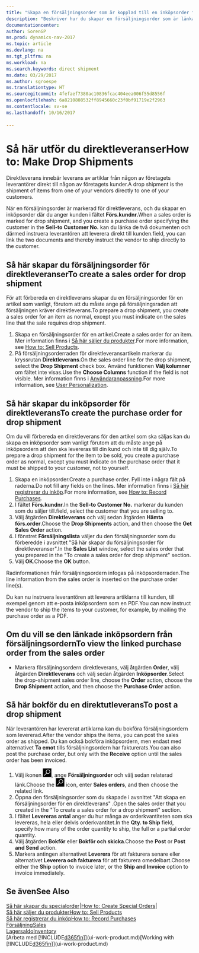 ```yaml
---
title: "Skapa en försäljningsorder som är kopplad till en inköpsorder för en direktleverans"
description: "Beskriver hur du skapar en försäljningsorder som är länkad till en inköpsorder för att tillåta leverans direkt från leverantören till kunden."
documentationcenter: 
author: SorenGP
ms.prod: dynamics-nav-2017
ms.topic: article
ms.devlang: na
ms.tgt_pltfrm: na
ms.workload: na
ms.search.keywords: direct shipment
ms.date: 03/29/2017
ms.author: sgroespe
ms.translationtype: HT
ms.sourcegitcommit: 4fefaef7380ac10836fcac404eea006f55d8556f
ms.openlocfilehash: 6a8210808532ff8945660c23f0bf91719e2f2963
ms.contentlocale: sv-se
ms.lasthandoff: 10/16/2017

---
```

# <a name="how-to-make-drop-shipments"></a><span data-ttu-id="a842c-103">Så här utför du direktleveranser</span><span class="sxs-lookup"><span data-stu-id="a842c-103">How to: Make Drop Shipments</span></span>
<span data-ttu-id="a842c-104">Direktleverans innebär leverans av artiklar från någon av företagets leverantörer direkt till någon av företagets kunder.</span><span class="sxs-lookup"><span data-stu-id="a842c-104">A drop shipment is the shipment of items from one of your vendors directly to one of your customers.</span></span>

<span data-ttu-id="a842c-105">När en försäljningsorder är markerad för direktleverans, och du skapar en inköpsorder där du anger kunden i fältet **Förs.kundnr.**</span><span class="sxs-lookup"><span data-stu-id="a842c-105">When a sales order is marked for drop shipment, and you create a purchase order specifying the customer in the **Sell-to Customer No.**</span></span> <span data-ttu-id="a842c-106">kan du länka de två dokumenten och därmed instruera leverantören att leverera direkt till kunden.</span><span class="sxs-lookup"><span data-stu-id="a842c-106">field, you can link the two documents and thereby instruct the vendor to ship directly to the customer.</span></span>

## <a name="to-create-a-sales-order-for-drop-shipment"></a><span data-ttu-id="a842c-107">Så här skapar du försäljningsorder för direktleveranser</span><span class="sxs-lookup"><span data-stu-id="a842c-107">To create a sales order for drop shipment</span></span>
<span data-ttu-id="a842c-108">För att förbereda en direktleverans skapar du en försäljningsorder för en artikel som vanligt, förutom att du måste ange på försäljningsraden att försäljningen kräver direktleverans.</span><span class="sxs-lookup"><span data-stu-id="a842c-108">To prepare a drop shipment, you create a sales order for an item as normal, except you must indicate on the sales line that the sale requires drop shipment.</span></span>

1. <span data-ttu-id="a842c-109">Skapa en försäljningsorder för en artikel.</span><span class="sxs-lookup"><span data-stu-id="a842c-109">Create a sales order for an item.</span></span> <span data-ttu-id="a842c-110">Mer information finns i [Så här säljer du produkter](sales-how-sell-products.md).</span><span class="sxs-lookup"><span data-stu-id="a842c-110">For more information, see [How to: Sell Products](sales-how-sell-products.md).</span></span>
2. <span data-ttu-id="a842c-111">På försäljningsorderraden för direktleveransartikeln markerar du kryssrutan **Direktleverans**.</span><span class="sxs-lookup"><span data-stu-id="a842c-111">On the sales order line for the drop shipment, select the **Drop Shipment** check box.</span></span> <span data-ttu-id="a842c-112">Använd funktionen **Välj kolumner** om fältet inte visas.</span><span class="sxs-lookup"><span data-stu-id="a842c-112">Use the **Choose Columns** function if the field is not visible.</span></span> <span data-ttu-id="a842c-113">Mer information finns i [Användaranpassning](ui-user-personalization.md).</span><span class="sxs-lookup"><span data-stu-id="a842c-113">For more information, see [User Personalization](ui-user-personalization.md).</span></span>

## <a name="to-create-the-purchase-order-for-drop-shipment"></a><span data-ttu-id="a842c-114">Så här skapar du inköpsorder för direktleverans</span><span class="sxs-lookup"><span data-stu-id="a842c-114">To create the purchase order for drop shipment</span></span>
<span data-ttu-id="a842c-115">Om du vill förbereda en direktleverans för den artikel som ska säljas kan du skapa en inköpsorder som vanligt förutom att du måste ange på inköpsordern att den ska levereras till din kund och inte till dig själv.</span><span class="sxs-lookup"><span data-stu-id="a842c-115">To prepare a drop shipment for the item to be sold, you create a purchase order as normal, except you must indicate on the purchase order that it must be shipped to your customer, not to yourself.</span></span>

1. <span data-ttu-id="a842c-116">Skapa en inköpsorder.</span><span class="sxs-lookup"><span data-stu-id="a842c-116">Create a purchase order.</span></span> <span data-ttu-id="a842c-117">Fyll inte i några fält på raderna.</span><span class="sxs-lookup"><span data-stu-id="a842c-117">Do not fill any fields on the lines.</span></span> <span data-ttu-id="a842c-118">Mer information finns i [Så här registrerar du inköp](purchasing-how-record-purchases.md).</span><span class="sxs-lookup"><span data-stu-id="a842c-118">For more information, see [How to: Record Purchases](purchasing-how-record-purchases.md).</span></span>
2. <span data-ttu-id="a842c-119">I fältet **Förs.kundnr.**</span><span class="sxs-lookup"><span data-stu-id="a842c-119">In the **Sell-to Customer No.**</span></span> <span data-ttu-id="a842c-120">markerar du kunden som du säljer till.</span><span class="sxs-lookup"><span data-stu-id="a842c-120">field, select the customer that you are selling to.</span></span>
3. <span data-ttu-id="a842c-121">Välj åtgärden **Direktleverans** och välj sedan åtgärden **Hämta förs.order**.</span><span class="sxs-lookup"><span data-stu-id="a842c-121">Choose the **Drop Shipments** action, and then choose the **Get Sales Order** action.</span></span>
4. <span data-ttu-id="a842c-122">I fönstret **Försäljningslista** väljer du den försäljningsorder som du förberedde i avsnittet "Så här skapar du försäljningsorder för direktleveranser".</span><span class="sxs-lookup"><span data-stu-id="a842c-122">In the **Sales List** window, select the sales order that you prepared in the "To create a sales order for drop shipment" section.</span></span>
5. <span data-ttu-id="a842c-123">Välj **OK**.</span><span class="sxs-lookup"><span data-stu-id="a842c-123">Choose the **OK** button.</span></span>

<span data-ttu-id="a842c-124">Radinformationen från försäljningsordern infogas på inköpsorderraden.</span><span class="sxs-lookup"><span data-stu-id="a842c-124">The line information from the sales order is inserted on the purchase order line(s).</span></span>

<span data-ttu-id="a842c-125">Du kan nu instruera leverantören att leverera artiklarna till kunden, till exempel genom att e-posta inköpsordern som en PDF.</span><span class="sxs-lookup"><span data-stu-id="a842c-125">You can now instruct the vendor to ship the items to your customer, for example, by mailing the purchase order as a PDF.</span></span>     

## <a name="to-view-the-linked-purchase-order-from-the-sales-order"></a><span data-ttu-id="a842c-126">Om du vill se den länkade inköpsordern från försäljningsordern</span><span class="sxs-lookup"><span data-stu-id="a842c-126">To view the linked purchase order from the sales order</span></span>
* <span data-ttu-id="a842c-127">Markera försäljningsordern direktleverans, välj åtgärden **Order**, välj åtgärden **Direktleverans** och välj sedan åtgärden **Inköpsorder**.</span><span class="sxs-lookup"><span data-stu-id="a842c-127">Select the drop-shipment sales order line, choose the **Order** action, choose the **Drop Shipment** action, and then choose the **Purchase Order** action.</span></span>

## <a name="to-post-a-drop-shipment"></a><span data-ttu-id="a842c-128">Så här bokför du en direktutleverans</span><span class="sxs-lookup"><span data-stu-id="a842c-128">To post a drop shipment</span></span>
<span data-ttu-id="a842c-129">När leverantören har levererat artiklarna kan du bokföra försäljningsordern som levererad.</span><span class="sxs-lookup"><span data-stu-id="a842c-129">After the vendor ships the items, you can post the sales order as shipped.</span></span> <span data-ttu-id="a842c-130">Du kan också bokföra inköpsordern, men endast med alternativet **Ta emot** tills försäljningsordern har fakturerats.</span><span class="sxs-lookup"><span data-stu-id="a842c-130">You can also post the purchase order, but only with the **Receive** option until the sales order has been invoiced.</span></span>

1. <span data-ttu-id="a842c-131">Välj ikonen ![Söka efter sida eller rapport](media/ui-search/search_small.png "ikonen Söka efter sida eller rapport"), ange **Försäljningsorder** och välj sedan relaterad länk.</span><span class="sxs-lookup"><span data-stu-id="a842c-131">Choose the ![Search for Page or Report](media/ui-search/search_small.png "Search for Page or Report icon") icon, enter **Sales orders**, and then choose the related link.</span></span>
2. <span data-ttu-id="a842c-132">Öppna den försäljningsorder som du skapade i avsnittet "Att skapa en försäljningsorder för en direktleverans" .</span><span class="sxs-lookup"><span data-stu-id="a842c-132">Open the sales order that you created in the "To create a sales order for a drop shipment" section.</span></span>
3. <span data-ttu-id="a842c-133">I fältet **Levereras antal** anger du hur många av orderkvantiteten som ska levereras, hela eller delvis orderkvantitet.</span><span class="sxs-lookup"><span data-stu-id="a842c-133">In the **Qty. to Ship** field, specify how many of the order quantity to ship, the full or a partial order quantity.</span></span>
4. <span data-ttu-id="a842c-134">Välj åtgärden **Bokför** eller **Bokför och skicka**.</span><span class="sxs-lookup"><span data-stu-id="a842c-134">Choose the **Post** or **Post and Send** action.</span></span>
5. <span data-ttu-id="a842c-135">Markera antingen alternativet **Leverera** för att fakturera senare eller alternativet **Leverera och fakturera** för att fakturera omedelbart.</span><span class="sxs-lookup"><span data-stu-id="a842c-135">Choose either the **Ship** option to invoice later, or the **Ship and Invoice** option to invoice immediately.</span></span>

## <a name="see-also"></a><span data-ttu-id="a842c-136">Se även</span><span class="sxs-lookup"><span data-stu-id="a842c-136">See Also</span></span>
<span data-ttu-id="a842c-137">[Så här skapar du specialorder](sales-how-to-create-special-orders.md)|</span><span class="sxs-lookup"><span data-stu-id="a842c-137">[How to: Create Special Orders](sales-how-to-create-special-orders.md)|</span></span>  
[<span data-ttu-id="a842c-138">Så här säljer du produkter</span><span class="sxs-lookup"><span data-stu-id="a842c-138">How to: Sell Products</span></span>](sales-how-sell-products.md)  
[<span data-ttu-id="a842c-139">Så här registrerar du inköp</span><span class="sxs-lookup"><span data-stu-id="a842c-139">How to: Record Purchases</span></span>](purchasing-how-record-purchases.md)  
[<span data-ttu-id="a842c-140">Försäljning</span><span class="sxs-lookup"><span data-stu-id="a842c-140">Sales</span></span>](sales-manage-sales.md)  
[<span data-ttu-id="a842c-141">Lagersaldo</span><span class="sxs-lookup"><span data-stu-id="a842c-141">Inventory</span></span>](inventory-manage-inventory.md)  
<span data-ttu-id="a842c-142">[Arbeta med [!INCLUDE[d365fin](includes/d365fin_md.md)]](ui-work-product.md)</span><span class="sxs-lookup"><span data-stu-id="a842c-142">[Working with [!INCLUDE[d365fin](includes/d365fin_md.md)]](ui-work-product.md)</span></span>

